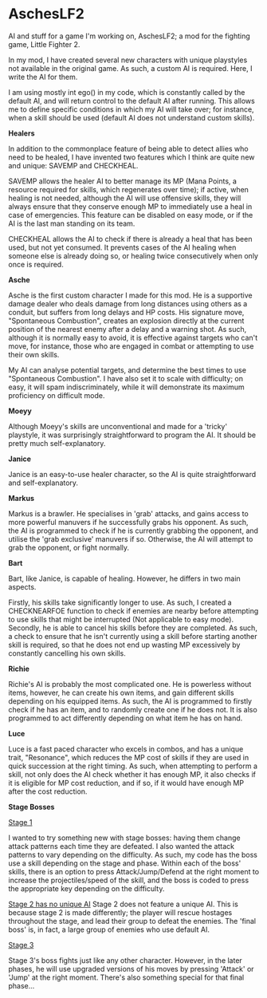 # AschesLF2
AI and stuff for a game I'm working on, AschesLF2; a mod for the fighting game, Little Fighter 2.

In my mod, I have created several new characters with unique playstyles not available in the original game. As such, a custom AI is required. Here, I write the AI for them.

I am using mostly int ego() in my code, which is constantly called by the default AI, and will return control to the default AI after running. This allows me to define specific conditions in which my AI will take over; for instance, when a skill should be used (default AI does not understand custom skills).

<b>Healers</b>

In addition to the commonplace feature of being able to detect allies who need to be healed, I have invented two features which I think are quite new and unique: SAVEMP and CHECKHEAL.

SAVEMP allows the healer AI to better manage its MP (Mana Points, a resource required for skills, which regenerates over time); if active, when healing is not needed, although the AI will use offensive skills, they will always ensure that they conserve enough MP to immediately use a heal in case of emergencies. This feature can be disabled on easy mode, or if the AI is the last man standing on its team.

CHECKHEAL allows the AI to check if there is already a heal that has been used, but not yet consumed. It prevents cases of the AI healing when someone else is already doing so, or healing twice consecutively when only once is required.

<b>Asche</b>

Asche is the first custom character I made for this mod. He is a supportive damage dealer who deals damage from long distances using others as a conduit, but suffers from long delays and HP costs. His signature move, "Spontaneous Combustion", creates an explosion directly at the current position of the nearest enemy after a delay and a warning shot. As such, although it is normally easy to avoid, it is effective against targets who can't move, for instance, those who are engaged in combat or attempting to use their own skills.

My AI can analyse potential targets, and determine the best times to use "Spontaneous Combustion". I have also set it to scale with difficulty; on easy, it will spam indiscriminately, while it will demonstrate its maximum proficiency on difficult mode.

<b>Moeyy</b>

Although Moeyy's skills are unconventional and made for a 'tricky' playstyle, it was surprisingly straightforward to program the AI. It should be pretty much self-explanatory.

<b>Janice</b>

Janice is an easy-to-use healer character, so the AI is quite straightforward and self-explanatory.

<b>Markus</b>

Markus is a brawler. He specialises in 'grab' attacks, and gains access to more powerful manuvers if he successfully grabs his opponent. As such, the AI is programmed to check if he is currently grabbing the opponent, and utilise the 'grab exclusive' manuvers if so. Otherwise, the AI will attempt to grab the opponent, or fight normally.

<b>Bart</b>

Bart, like Janice, is capable of healing. However, he differs in two main aspects.

Firstly, his skills take significantly longer to use. As such, I created a CHECKNEARFOE function to check if enemies are nearby before attempting to use skills that might be interrupted (Not applicable to easy mode). Secondly, he is able to cancel his skills before they are completed. As such, a check to ensure that he isn't currently using a skill before starting another skill is required, so that he does not end up wasting MP excessively by constantly cancelling his own skills.

<b>Richie</b>

Richie's AI is probably the most complicated one. He is powerless without items, however, he can create his own items, and gain different skills depending on his equipped items. As such, the AI is programmed to firstly check if he has an item, and to randomly create one if he does not. It is also programmed to act differently depending on what item he has on hand.

<b>Luce</b>

Luce is a fast paced character who excels in combos, and has a unique trait, "Resonance", which reduces the MP cost of skills if they are used in quick succession at the right timing. As such, when attempting to perform a skill, not only does the AI check whether it has enough MP, it also checks if it is eligible for MP cost reduction, and if so, if it would have enough MP after the cost reduction.

<b>Stage Bosses</b>

<u>Stage 1</u>

I wanted to try something new with stage bosses: having them change attack patterns each time they are defeated. I also wanted the attack patterns to vary depending on the difficulty. As such, my code has the boss use a skill depending on the stage and phase. Within each of the boss' skills, there is an option to press Attack/Jump/Defend at the right moment to increase the projectiles/speed of the skill, and the boss is coded to press the appropriate key depending on the difficulty.

<u>Stage 2 has no unique AI</u>
Stage 2 does not feature a unique AI. This is because stage 2 is made differently; the player will rescue hostages throughout the stage, and lead their group to defeat the enemies. The 'final boss' is, in fact, a large group of enemies who use default AI.

<u>Stage 3</u>

Stage 3's boss fights just like any other character. However, in the later phases, he will use upgraded versions of his moves by pressing 'Attack' or 'Jump' at the right moment. There's also something special for that final phase...
